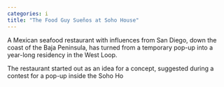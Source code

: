 ```yaml
---
categories: i
title: "The Food Guy Sueños at Soho House"
---
```






A Mexican seafood restaurant with influences from San Diego, down the coast of the Baja Peninsula, has turned from a temporary pop-up into a year-long residency in the West Loop.  



The restaurant started out as an idea for a concept, suggested during a contest for a pop-up inside the Soho Ho